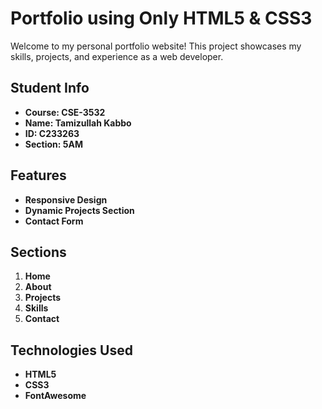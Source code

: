# Portfolio using Only HTML5 & CSS3
Welcome to my personal portfolio website! This project showcases my skills, projects, and experience as a web developer.

## Student Info
- **Course: CSE-3532**
- **Name: Tamizullah Kabbo**
- **ID: C233263**
- **Section: 5AM**

## Features
- **Responsive Design**
- **Dynamic Projects Section**
- **Contact Form**

## Sections
1. **Home**
2. **About**
3. **Projects**
3. **Skills**
4. **Contact**

## Technologies Used
- **HTML5**
- **CSS3**
- **FontAwesome**